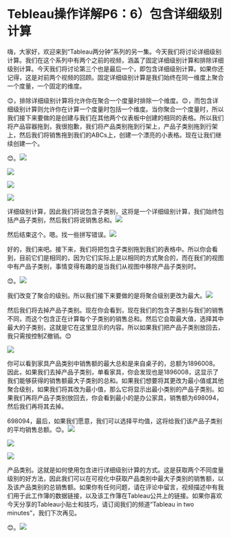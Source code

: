 # Tebleau操作详解P6：6）包含详细级别计算 

嗨，大家好，欢迎来到“Tableau两分钟”系列的另一集。今天我们将讨论详细级别计算。我们在这个系列中有两个之前的视频，涵盖了固定详细级别计算和排除详细级别计算。今天我们将讨论第三个也是最后一个，即包含详细级别计算。如果你还记得，这是对前两个视频的回顾。固定详细级别计算是我们始终在同一维度上聚合一个度量，一个固定的维度。

😊，排除详细级别计算将允许你在聚合一个度量时排除一个维度。😊，而包含详细级别计算则允许你在计算一个度量时包括一个维度。当你聚合一个度量时，所以我们接下来要做的是创建与我们在其他两个仪表板中创建的相同的表格。所以我们将产品容器拖到，我很抱歉，我们将产品类别拖到行架上，产品子类别拖到行架上，然后我们将销售拖到我们的ABCs上，创建一个漂亮的小表格。现在让我们继续创建一个。

😊。![](img/799f3b381203694440d90166075202ac_1.png)

![](img/799f3b381203694440d90166075202ac_2.png)

![](img/799f3b381203694440d90166075202ac_3.png)

![](img/799f3b381203694440d90166075202ac_4.png)

详细级别计算，因此我们将说包含子类别，这将是一个详细级别计算，我们始终包括产品子类别，然后我们将说销售总和。![](img/799f3b381203694440d90166075202ac_6.png)

然后结束这个。嗯。找一些拼写错误。![](img/799f3b381203694440d90166075202ac_8.png)

好的，我们来吧。接下来，我们将把包含子类别拖到我们的表格中。所以你会看到，目前它们是相同的，因为它们实际上是以相同的方式聚合的，而在我们的视图中有产品子类别，事情变得有趣的是当我们从视图中移除产品子类别时。

😊。![](img/799f3b381203694440d90166075202ac_10.png)

我们改变了聚合的级别。所以我们接下来要做的是将聚合级别更改为最大。![](img/799f3b381203694440d90166075202ac_12.png)

然后我们将去掉产品子类别。现在你会看到，现在我们的包含子类别与我们的销售不同，而这个包含正在计算每个子类别的销售总和。然后它会取最大值，选择其中最大的子类别，这就是它在这里显示的内容。所以如果我们把产品子类别放回去，我只需按控制Z撤销。😊

![](img/799f3b381203694440d90166075202ac_14.png)

你可以看到家具产品类别中销售额的最大总和是来自桌子的，总额为1896008。因此，如果我们去掉产品子类别，单看家具，你会发现也是1896008，这显示了我们能够获得的销售额最大子类别的总和。如果我们想要将其更改为最小值或其他聚合级别，如果我们将其改为最小值，那么它将显示出最小类别的产品子类别。如果我们再将产品子类别放回去，你会看到最小的是办公家具，销售额为698094，然后我们再将其去掉。

698094，最后，如果我们愿意，我们可以选择平均值，这将给我们该产品子类别的平均销售总额。😊。![](img/799f3b381203694440d90166075202ac_16.png)

![](img/799f3b381203694440d90166075202ac_17.png)

![](img/799f3b381203694440d90166075202ac_18.png)

产品类别。这就是如何使用包含进行详细级别计算的方式。这是获取两个不同度量级别的好方法，因此我们可以在可视化中获取产品类别中最大子类别的销售额，以及该产品类别的总销售额。如果你有任何问题，请在评论中留言，视频描述中有我们用于此工作簿的数据链接，以及该工作簿在Tableau公共上的链接。如果你喜欢今天分享的Tableau小贴士和技巧，请订阅我们的频道“Tableau in two minutes”，我们下次再见。

😊。![](img/799f3b381203694440d90166075202ac_20.png)
